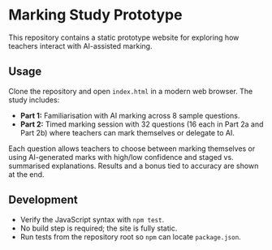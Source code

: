 # Marking Study Prototype

This repository contains a static prototype website for exploring how teachers interact with AI-assisted marking.

## Usage

Clone the repository and open `index.html` in a modern web browser. The study includes:

- **Part 1:** Familiarisation with AI marking across 8 sample questions.
- **Part 2:** Timed marking session with 32 questions (16 each in Part 2a and Part 2b) where teachers can mark themselves or delegate to AI.

Each question allows teachers to choose between marking themselves or using AI-generated marks with high/low confidence and staged vs. summarised explanations. Results and a bonus tied to accuracy are shown at the end.

## Development

- Verify the JavaScript syntax with `npm test`.
- No build step is required; the site is fully static.
- Run tests from the repository root so `npm` can locate `package.json`.

